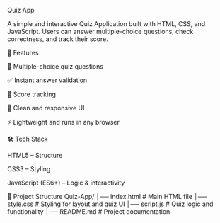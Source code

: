  Quiz App

A simple and interactive Quiz Application built with HTML, CSS, and JavaScript. Users can answer multiple-choice questions, check correctness, and track their score.

🚀 Features

📌 Multiple-choice quiz questions

✅ Instant answer validation

🧮 Score tracking

🎨 Clean and responsive UI

⚡ Lightweight and runs in any browser

🛠️ Tech Stack

HTML5 – Structure

CSS3 – Styling

JavaScript (ES6+) – Logic & interactivity

📂 Project Structure
Quiz-App/
│── index.html      # Main HTML file
│── style.css       # Styling for layout and quiz UI
│── script.js       # Quiz logic and functionality
│── README.md       # Project documentation




